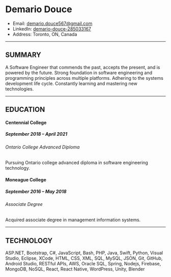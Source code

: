 # Demario Douce

- Email: demario.douce567@gmail.com
- LinkedIn: [demario-douce-285033167](https://www.linkedin.com/in/demario-douce-285033167/)
- Address: Toronto, ON, Canada

---

## SUMMARY

A Software Engineer that commends the past, accepts the present, and is powered by the future. Strong foundation in software engineering and programming principles across multiple platforms. Adhering to the systems development life cycle. Constantly learning and mastering new technologies.

---

## EDUCATION

#### Centennial College

##### September 2018 – April 2021

###### Ontario College Advanced Diploma

Pursuing Ontario college advanced diploma in software engineering technology.

#### Moneague College

##### September 2016 – May 2018

###### Associate Degree

Acquired associate degree in management information systems.

---

## TECHNOLOGY

ASP.NET, Bootstrap, C#, JavaScript, Bash, PHP, Java, Swift, Python, Visual Studio, Eclipse, XCode, HTML, CSS, XML, SQL, MySQL, JSON, Git, GitHub, Android Studio, RESTful APIs, AWS, Oracle SQL, Spring, Nodejs, Firebase, MongoDB, NoSQL, React, React Native, WordPress, Unity, Blender
